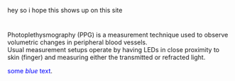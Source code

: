 
hey so i hope this shows up on this site

# 


Photoplethysmography (PPG) is a measurement technique used to observe volumetric changes in peripheral blood vessels.  
Usual measurement setups operate by having LEDs in close proximity to skin (finger) and measuring either the transmitted or refracted light.  

<span style="color:blue">some *blue* text</span>.
